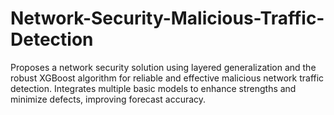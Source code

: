 # Network-Security-Malicious-Traffic-Detection
Proposes a network security solution using layered generalization and the robust XGBoost algorithm for reliable and effective malicious network traffic detection. Integrates multiple basic models to enhance strengths and minimize defects, improving forecast accuracy.
